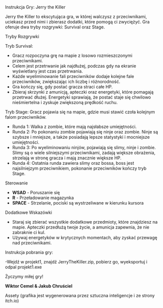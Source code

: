 Instrukcja Gry: Jerry the Killer

Jerry the Killer to ekscytująca gra, w której walczysz z przeciwnikami, uciekasz przed nimi i zbierasz dodatki, które pomogą ci zwyciężyć. Gra oferuje dwa tryby rozgrywki: Survival oraz Stage.

Tryby Rozgrywki

Tryb Survival:
- Gracz rozpoczyna grę na mapie z losowo rozmieszczonymi przeciwnikami.
- Celem jest przetrwanie jak najdłużej, podczas gdy na ekranie wyświetlany jest czas przetrwania.
- Każde wyeliminowanie fali przeciwników dodaje kolejne fale przeciwników, zwiększając ich liczbę i różnorodność.
- Gra kończy się, gdy postać gracza straci całe HP.
- Zbieraj skrzynki z amunicją, apteczki oraz energetyki, które pomagają przetrwać dłużej. Energetyki sprawiają, że postać staje się chwilowo nieśmiertelna i zyskuje zwiększoną prędkość ruchu.

Tryb Stage:
Gracz pojawia się na mapie, gdzie musi stawić czoła kolejnym falom przeciwników.
- Runda 1: Walka z zombie, które mają najsłabsze umiejętności.
- Runda 2: Po pokonaniu zombie pojawiają się ninje oraz zombie. Ninje są szybsze i mniejsze, a także posiadają lepsze statystyki i mocniejsze umiejętności.
- Runda 3: Po wyeliminowaniu ninjów, pojawiają się slimy, ninje i zombie. Slimy są o wiele silniejszymi przeciwnikami, zadają większe obrażenia, strzelają w stronę gracza i mają znacznie większe HP.
- Runda 4: Ostatnia runda zawiera slimy oraz bossa, boss jest najsilniejzym przeciwnikiem, pokonanie przeciwników kończy tryb Stage.

Sterowanie

- **WSAD** - Poruszanie się
- **R** - Przeładowanie magazynka
- **SPACE** - Strzelanie, pociski są wystrzeliwane w kierunku kursora

Dodatkowe Wskazówki

- Staraj się zbierać wszystkie dodatkowe przedmioty, które znajdziesz na mapie. Apteczki przedłużą twoje życie, a amunicja zapewnia, że nie zabraknie ci kul.
- Używaj energetyków w krytycznych momentach, aby zyskać przewagę nad przeciwnikami.

Instrukcja pobrania gry:

-Wejdź w projekt1, znajdź JerryTheKiller.zip, pobierz go, wyeksportuj i odpal projekt1.exe

Życzymy miłej gry!

**Wiktor Cemel & Jakub Chruściel**

Assety (grafika jest wygenerowana przez sztuczna inteligencje i ze strony itch.io)
